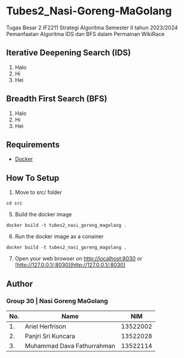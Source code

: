 # Tubes2_Nasi-Goreng-MaGolang
Tugas Besar 2 IF2211 Strategi Algoritma Semester II tahun 2023/2024 Pemanfaatan Algoritma IDS dan BFS dalam Permainan WikiRace

## Iterative Deepening Search (IDS)
1. Halo
2. Hi
3. Hei

## Breadth First Search (BFS)
1. Halo
2. Hi
3. Hei


## Requirements
* [Docker](https://docs.docker.com/get-docker/)

## How To Setup
1. Move to src/ folder
```
cd src
```
5. Build the docker image
```
docker build -t tubes2_nasi_goreng_magolang .
```
6. Run the docker image as a conainer
```
docker build -t tubes2_nasi_goreng_magolang .
```
7. Open your web browser on [http://localhost:8030](http://localhost:8030) or [http://127.0.0.1/:8030](http://127.0.0.1/:8030)
## Author 

### Group 30 | Nasi Goreng MaGolang

| No. | Name                           | NIM |
|-----|--------------------------------|------------|
| 1.  | Ariel Herfrison                | 13522002   |
| 2.  | Panjri Sri Kuncara             | 13522028   |
| 3.  | Muhammad Dava Fathurrahman    | 13522114   |

